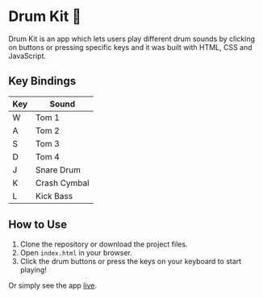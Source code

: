 # Drum Kit 🥁

Drum Kit is an app which lets users play different drum sounds by clicking on buttons or pressing specific keys and it was built with HTML, CSS and JavaScript.

## Key Bindings

| Key | Sound         |
|-----|---------------|
| W   | Tom 1         |
| A   | Tom 2         |
| S   | Tom 3         |
| D   | Tom 4         |
| J   | Snare Drum    |
| K   | Crash Cymbal  |
| L   | Kick Bass     |


## How to Use

1. Clone the repository or download the project files.
2. Open `index.html` in your browser.
3. Click the drum buttons or press the keys on your keyboard to start playing!

Or simply see the app [live](https://valy2255.github.io/Drum-Kit/).



